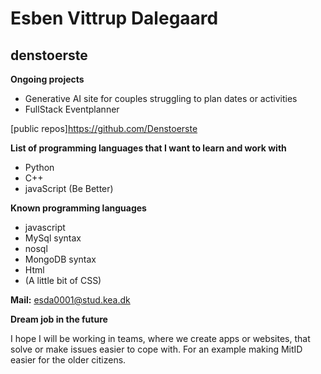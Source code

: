 # Esben Vittrup Dalegaard
## denstoerste


**Ongoing projects**
- Generative AI site for couples struggling to plan dates or activities 
- FullStack Eventplanner

[public repos]https://github.com/Denstoerste

**List of programming languages that I want to learn and work with**
- Python
- C++
- javaScript (Be Better)

**Known programming languages**
- javascript
- MySql syntax 
- nosql
- MongoDB syntax
- Html
- (A little bit of CSS)
  
**Mail:**
esda0001@stud.kea.dk



**Dream job in the future**

I hope I will be working in teams, where we create apps or websites, that solve or make issues easier to cope with. For an example making MitID easier for the older citizens. 

